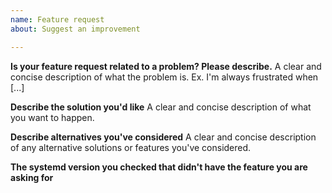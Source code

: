 ```yaml
---
name: Feature request
about: Suggest an improvement

---
```


**Is your feature request related to a problem? Please describe.**
A clear and concise description of what the problem is. Ex. I'm always frustrated when [...]

**Describe the solution you'd like**
A clear and concise description of what you want to happen.

**Describe alternatives you've considered**
A clear and concise description of any alternative solutions or features you've considered.

**The systemd version you checked that didn't have the feature you are asking for**
<!-- If this is not the most recently released upstream version, then please check first if it has that feature already. -->
